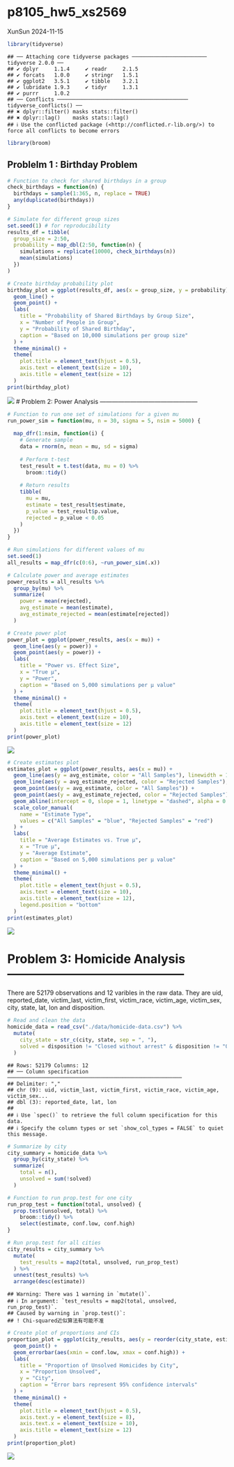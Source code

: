 p8105_hw5_xs2569
================
XunSun
2024-11-15

``` r
library(tidyverse)
```

    ## ── Attaching core tidyverse packages ──────────────────────── tidyverse 2.0.0 ──
    ## ✔ dplyr     1.1.4     ✔ readr     2.1.5
    ## ✔ forcats   1.0.0     ✔ stringr   1.5.1
    ## ✔ ggplot2   3.5.1     ✔ tibble    3.2.1
    ## ✔ lubridate 1.9.3     ✔ tidyr     1.3.1
    ## ✔ purrr     1.0.2     
    ## ── Conflicts ────────────────────────────────────────── tidyverse_conflicts() ──
    ## ✖ dplyr::filter() masks stats::filter()
    ## ✖ dplyr::lag()    masks stats::lag()
    ## ℹ Use the conflicted package (<http://conflicted.r-lib.org/>) to force all conflicts to become errors

``` r
library(broom)
```

## Problelm 1 : Birthday Problem

``` r
# Function to check for shared birthdays in a group
check_birthdays = function(n) {
  birthdays = sample(1:365, n, replace = TRUE)
  any(duplicated(birthdays))
}

# Simulate for different group sizes
set.seed(1) # for reproducibility
results_df = tibble(
  group_size = 2:50,
  probability = map_dbl(2:50, function(n) {
    simulations = replicate(10000, check_birthdays(n))
    mean(simulations)
  })
)

# Create birthday probability plot
birthday_plot = ggplot(results_df, aes(x = group_size, y = probability)) +
  geom_line() +
  geom_point() +
  labs(
    title = "Probability of Shared Birthdays by Group Size",
    x = "Number of People in Group",
    y = "Probability of Shared Birthday",
    caption = "Based on 10,000 simulations per group size"
  ) +
  theme_minimal() +
  theme(
    plot.title = element_text(hjust = 0.5),
    axis.text = element_text(size = 10),
    axis.title = element_text(size = 12)
  )
print(birthday_plot)
```

![](p8105_hw5_xs2569_files/figure-gfm/unnamed-chunk-2-1.png)<!-- --> \#
Problem 2: Power Analysis ————————————————

``` r
# Function to run one set of simulations for a given mu
run_power_sim = function(mu, n = 30, sigma = 5, nsim = 5000) {
  
  map_dfr(1:nsim, function(i) {
    # Generate sample
    data = rnorm(n, mean = mu, sd = sigma)
    
    # Perform t-test
    test_result = t.test(data, mu = 0) %>% 
      broom::tidy()
    
    # Return results
    tibble(
      mu = mu,
      estimate = test_result$estimate,
      p_value = test_result$p.value,
      rejected = p_value < 0.05
    )
  })
}

# Run simulations for different values of mu
set.seed(1)
all_results = map_dfr(c(0:6), ~run_power_sim(.x))

# Calculate power and average estimates
power_results = all_results %>%
  group_by(mu) %>%
  summarize(
    power = mean(rejected),
    avg_estimate = mean(estimate),
    avg_estimate_rejected = mean(estimate[rejected])
  )

# Create power plot
power_plot = ggplot(power_results, aes(x = mu)) +
  geom_line(aes(y = power)) +
  geom_point(aes(y = power)) +
  labs(
    title = "Power vs. Effect Size",
    x = "True μ",
    y = "Power",
    caption = "Based on 5,000 simulations per μ value"
  ) +
  theme_minimal() +
  theme(
    plot.title = element_text(hjust = 0.5),
    axis.text = element_text(size = 10),
    axis.title = element_text(size = 12)
  )
print(power_plot)
```

![](p8105_hw5_xs2569_files/figure-gfm/unnamed-chunk-3-1.png)<!-- -->

``` r
# Create estimates plot
estimates_plot = ggplot(power_results, aes(x = mu)) +
  geom_line(aes(y = avg_estimate, color = "All Samples"), linewidth = 1) +
  geom_line(aes(y = avg_estimate_rejected, color = "Rejected Samples"), linewidth = 1) +
  geom_point(aes(y = avg_estimate, color = "All Samples")) +
  geom_point(aes(y = avg_estimate_rejected, color = "Rejected Samples")) +
  geom_abline(intercept = 0, slope = 1, linetype = "dashed", alpha = 0.5) +
  scale_color_manual(
    name = "Estimate Type",
    values = c("All Samples" = "blue", "Rejected Samples" = "red")
  ) +
  labs(
    title = "Average Estimates vs. True μ",
    x = "True μ",
    y = "Average Estimate",
    caption = "Based on 5,000 simulations per μ value"
  ) +
  theme_minimal() +
  theme(
    plot.title = element_text(hjust = 0.5),
    axis.text = element_text(size = 10),
    axis.title = element_text(size = 12),
    legend.position = "bottom"
  )
print(estimates_plot)
```

![](p8105_hw5_xs2569_files/figure-gfm/unnamed-chunk-3-2.png)<!-- -->

# Problem 3: Homicide Analysis ——————————————–

There are 52179 observations and 12 varibles in the raw data. They are
uid, reported_date, victim_last, victim_first, victim_race, victim_age,
victim_sex, city, state, lat, lon and disposition.

``` r
# Read and clean the data
homicide_data = read_csv("./data/homicide-data.csv") %>%
  mutate(
    city_state = str_c(city, state, sep = ", "),
    solved = disposition != "Closed without arrest" & disposition != "Open/No arrest"
  )
```

    ## Rows: 52179 Columns: 12
    ## ── Column specification ────────────────────────────────────────────────────────
    ## Delimiter: ","
    ## chr (9): uid, victim_last, victim_first, victim_race, victim_age, victim_sex...
    ## dbl (3): reported_date, lat, lon
    ## 
    ## ℹ Use `spec()` to retrieve the full column specification for this data.
    ## ℹ Specify the column types or set `show_col_types = FALSE` to quiet this message.

``` r
# Summarize by city
city_summary = homicide_data %>%
  group_by(city_state) %>%
  summarize(
    total = n(),
    unsolved = sum(!solved)
  )

# Function to run prop.test for one city
run_prop_test = function(total, unsolved) {
  prop.test(unsolved, total) %>%
    broom::tidy() %>%
    select(estimate, conf.low, conf.high)
}

# Run prop.test for all cities
city_results = city_summary %>%
  mutate(
    test_results = map2(total, unsolved, run_prop_test)
  ) %>%
  unnest(test_results) %>%
  arrange(desc(estimate))
```

    ## Warning: There was 1 warning in `mutate()`.
    ## ℹ In argument: `test_results = map2(total, unsolved, run_prop_test)`.
    ## Caused by warning in `prop.test()`:
    ## ! Chi-squared近似算法有可能不准

``` r
# Create plot of proportions and CIs
proportion_plot = ggplot(city_results, aes(y = reorder(city_state, estimate), x = estimate)) +
  geom_point() +
  geom_errorbar(aes(xmin = conf.low, xmax = conf.high)) +
  labs(
    title = "Proportion of Unsolved Homicides by City",
    x = "Proportion Unsolved",
    y = "City",
    caption = "Error bars represent 95% confidence intervals"
  ) +
  theme_minimal() +
  theme(
    plot.title = element_text(hjust = 0.5),
    axis.text.y = element_text(size = 8),
    axis.text.x = element_text(size = 10),
    axis.title = element_text(size = 12)
  )
print(proportion_plot)
```

![](p8105_hw5_xs2569_files/figure-gfm/unnamed-chunk-4-1.png)<!-- -->
